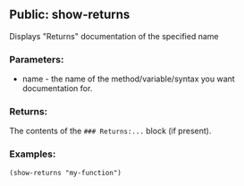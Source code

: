 ## Public: show-returns
Displays "Returns" documentation of the specified name

### Parameters:
* name - the name of the method/variable/syntax you want
  documentation for.

### Returns:
The contents of the `### Returns:...` block (if present).

### Examples:
  `(show-returns "my-function")`


